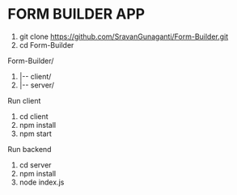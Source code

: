 # FORM BUILDER APP
1. git clone https://github.com/SravanGunaganti/Form-Builder.git
2. cd Form-Builder

Form-Builder/
1. |-- client/    
2. |-- server/ 

Run client
1. cd client
2. npm install
3. npm start

Run backend
1. cd server
2. npm install
3. node index.js

